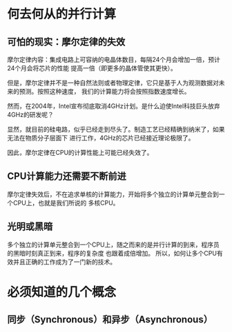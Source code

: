 # 何去何从的并行计算

## 可怕的现实：摩尔定律的失效

摩尔定律内容：集成电路上可容纳的电晶体数目，每隔24个月会增加一倍，预计24个月会将芯片的性能
提高一倍（即更多的晶体管使其更快）。

但是，摩尔定律并不是一种自然法则或者物理定律，它只是基于人为观测数据对未来的预测。按照这种速度，
我们的计算能力将会按照指数速度增长。

然而，在2004年，Intel宣布彻底取消4GHz计划。是什么迫使Intel科技巨头放弃4GHz的研发呢？

显然，就目前的硅电路，似乎已经走到尽头了。制造工艺已经精确到纳米了，如果无法在物质分子层面下
进行工作，4GHz的芯片已经接近理论极限了。

因此，摩尔定律在CPU的计算性能上可能已经失效了。

## CPU计算能力还需要不断前进

摩尔定律失效后，不在追求单核的计算能力，开始将多个独立的计算单元整合到一个CPU上，也就是我们所说的
多核CPU。

## 光明或黑暗

多个独立的计算单元整合到一个CPU上，随之而来的是并行计算的到来，程序员的黑暗时刻真正到来，程序的复杂度
也跟着成倍增加。
所以，如何让多个CPU有效并且正确的工作成为了一门新的技术。


# 必须知道的几个概念

## 同步（Synchronous）和异步（Asynchronous）




